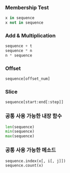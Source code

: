 ### Membership Test
```python
x in sequence
x not in sequence
```

### Add & Multiplication
```python
sequence + t
sequence * n
n * sequence
```

### Offset
```python
sequence[offset_num]
```

### Slice
```python
sequence[start:end[:step]]
```

### 공통 사용 가능한 내장 함수
```python
len(sequence)
min(sequence)
max(sequence)
```

### 공통 사용 가능한 메소드
```python
sequence.index(x[, i[, j]])
sequence.count(x)
```